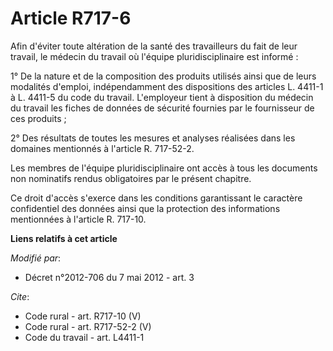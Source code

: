 # Article R717-6

Afin d'éviter toute altération de la santé des travailleurs du fait de leur travail, le médecin du travail où l'équipe
pluridisciplinaire est informé : 

1° De la nature et de la composition des produits utilisés ainsi que de leurs modalités d'emploi, indépendamment des
dispositions des articles L. 4411-1 à L. 4411-5 du code du travail. L'employeur tient à disposition du médecin du travail les
fiches de données de sécurité fournies par le fournisseur de ces produits ; 

2° Des résultats de toutes les mesures et analyses réalisées dans les domaines mentionnés à l'article R. 717-52-2. 

Les membres de l'équipe pluridisciplinaire ont accès à tous les documents non nominatifs rendus obligatoires par le présent
chapitre. 

Ce droit d'accès s'exerce dans les conditions garantissant le caractère confidentiel des données ainsi que la protection des
informations mentionnées à l'article R. 717-10.

**Liens relatifs à cet article**

_Modifié par_:

  - Décret n°2012-706 du 7 mai 2012 - art. 3

_Cite_:

  - Code rural - art. R717-10 (V)
  - Code rural - art. R717-52-2 (V)
  - Code du travail - art. L4411-1
